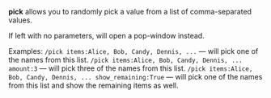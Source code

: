 **pick** allows you to randomly pick a value from a list of comma-separated values.

If left with no parameters, will open a pop-window instead.

Examples:
`/pick items:Alice, Bob, Candy, Dennis, ...` — will pick one of the names from this list.
`/pick items:Alice, Bob, Candy, Dennis, ... amount:3` — will pick three of the names from this list.
`/pick items:Alice, Bob, Candy, Dennis, ... show_remaining:True` — will pick one of the names from this list and show the remaining items as well.